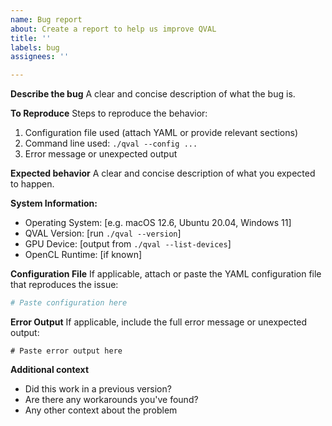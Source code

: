 ```yaml
---
name: Bug report
about: Create a report to help us improve QVAL
title: ''
labels: bug
assignees: ''

---
```


**Describe the bug**
A clear and concise description of what the bug is.

**To Reproduce**
Steps to reproduce the behavior:
1. Configuration file used (attach YAML or provide relevant sections)
2. Command line used: `./qval --config ...`
3. Error message or unexpected output

**Expected behavior**
A clear and concise description of what you expected to happen.

**System Information:**
- Operating System: [e.g. macOS 12.6, Ubuntu 20.04, Windows 11]
- QVAL Version: [run `./qval --version`]
- GPU Device: [output from `./qval --list-devices`]
- OpenCL Runtime: [if known]

**Configuration File**
If applicable, attach or paste the YAML configuration file that reproduces the issue:
```yaml
# Paste configuration here
```

**Error Output**
If applicable, include the full error message or unexpected output:
```
# Paste error output here
```

**Additional context**
- Did this work in a previous version?
- Are there any workarounds you've found?
- Any other context about the problem
